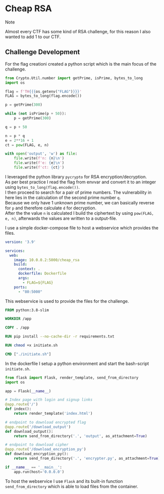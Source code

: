 # Cheap RSA

> [!NOTE]
>
> Almost every CTF has some kind of RSA challenge, for this reason I also wanted to add 1 to our CTF. 

## Challenge Development

For the flag creationi created a python script which is the main focus of the challenge. <br/>
```py
from Crypto.Util.number import getPrime, isPrime, bytes_to_long
import os

flag = f'TH{{{os.getenv("FLAG")}}}'
FLAG = bytes_to_long(flag.encode())

p = getPrime(300)

while (not isPrime(p + 50)):
    p = getPrime(300)

q = p + 50

n = p * q
e = 2**16 + 1
ct = pow(FLAG, e, n)

with open('output', 'w') as file: 
    file.write(f'n: {n}\n')
    file.write(f'e: {e}\n')
    file.write(f'ct: {ct}')
```

I leveraged the python library `pycrypto` for RSA encryption/decryption. <br/>
As per best practice I read the flag from envvar and convert it to an integer using `bytes_to_long(flag.encode())`. <br/>
I then proceed to search for a pair of prime numbers. The vulnerability in here lies in the calculation of the second prime number `q`. <br/>
Because we only have 1 unknown prime number, we can basically reverse for `p` and therefore calculate `d` for decryption. <br/>
After the the value `n` is calculated I build the ciphertext by using `pow(FLAG, e, n)`, afterwards the values are written to a output-file. <br/>

I use a simple docker-compose file to host a webservice which provides the files. <br/>
```yml
version: '3.9'

services:
  web:
    image: 10.0.0.2:5000/cheap_rsa
    build:
      context: .
      dockerfile: Dockerfile
      args:
        - FLAG=${FLAG}
    ports:
      - "80:5000"
```

This webservice is used to provide the files for the challenge. <br/>
```Dockerfile
FROM python:3.8-slim

WORKDIR /app

COPY . /app

RUN pip install --no-cache-dir -r requirements.txt

RUN chmod +x initiate.sh

CMD ["./initiate.sh"]
```

In the dockerfile I setup a python environment and start the bash-script `initiate.sh`. <br/>
```py
from flask import Flask, render_template, send_from_directory
import os

app = Flask(__name__)

# Index page with login and signup links
@app.route('/')
def index():
    return render_template('index.html')

# endpoint to download encrypted flag
@app.route('/download_output')
def download_output():
    return send_from_directory('.', 'output', as_attachment=True)

# endpoint to download cipher
@app.route('/download_encryption_py')
def download_encryption_py():
    return send_from_directory('.', 'encrypter.py', as_attachment=True)

if __name__ == '__main__':
    app.run(host='0.0.0.0')
```

To host the webservice I use `Flask` and its built-in function `send_from_directory` which is able to load files from the container. 